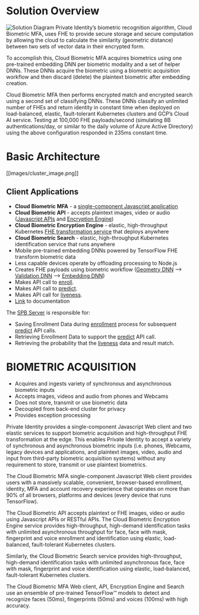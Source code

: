 # Solution Overview
![Solution Diagram](https://github.com/openinfer/PrivateIdentity/blob/master/images/mfa%20solution%20diagram%201.png)
Private Identity’s biometric recognition algorithm, Cloud Biometric MFA, uses FHE to provide secure storage and secure computation by allowing the cloud to calculate the similarity (geometric distance) between two sets of vector data in their encrypted form. 

To accomplish this, Cloud Biometric MFA acquires biometrics using one pre-trained embedding DNN per biometric modality and a set of helper DNNs. These DNNs acquire the biometric using a biometric acquisition workflow and then discard (delete) the plaintext biometric after embedding creation. 

Cloud Biometric MFA then performs encrypted match and encrypted search using a second set of classifying DNNs. These DNNs classify an unlimited number of FHEs and return identity in constant time when deployed on load-balanced, elastic, fault-tolerant Kubernetes clusters and GCP’s Cloud AI service. Testing at 100,000 FHE payloads/second (simulating 8B authentications/day, or similar to the daily volume of Azure Active Directory) using the above configuration responded in 235ms constant time. 

# Basic Architecture
[[images/cluster_image.png]]

## Client Applications
* <b>Cloud Biometric MFA</b> - a [single-component Javascript application](https://github.com/openinfer/PrivateIdentity/wiki/Client-Applications#web-applications)
* <b>Cloud Biometric API</b> - accepts plaintext images, video or audio ([Javascript APIs](https://github.com/openinfer/PrivateIdentity/wiki/JavaScript-API) and [Encryption Engine](https://github.com/openinfer/PrivateIdentity/wiki/pb-utils)) 
* <b>Cloud Biometric Encryption Engine</b> - elastic, high-throughput Kubernetes [FHE transformation service](https://github.com/openinfer/PrivateIdentity/wiki/pb-utils) that deploys anywhere
* <b>Cloud Biometric Search</b> - elastic, high-throughput Kubernetes identification service that runs anywhere 
* Mobile pre-trained embedding DNNs powered by TensorFlow FHE transform biometric data 
* Less capable devices operate by offloading processing to Node.js  
* Creates FHE payloads using biometric workflow ([Geometry DNN](https://github.com/openinfer/PrivateIdentity/wiki/Biometric-Ingestion-and-Helper-DNNs#face-and-face-wmask-geometry-detection-dnn) --> [Validation DNN](https://github.com/openinfer/PrivateIdentity/wiki/Biometric-Ingestion-and-Helper-DNNs#4-classes-good-blurry-eyeglasses-facemask-validation-dnn) --> [Embedding DNN](https://github.com/openinfer/PrivateIdentity/wiki/Biometric-Ingestion-and-Helper-DNNs#face-facemask-and-fingerprint-embedding-dnns)) 
* Makes API call to [enroll](https://github.com/openinfer/PrivateIdentity/wiki/ieee-2410-standard-for-biometric-privacy-(SBP)-server#API-Enroll-Overview).	
* Makes API call to [predict](https://github.com/openinfer/PrivateIdentity/wiki/ieee-2410-standard-for-biometric-privacy-(SBP)-server#predict-overview).  
* Makes API call for [liveness](https://github.com/openinfer/PrivateIdentity/wiki/ieee-2410-standard-for-biometric-privacy-(SBP)-server#liveness-overview).
* [Link](https://github.com/openinfer/PrivateIdentity/wiki/Client-Applications) to documentation

The [SPB Server](https://github.com/openinfer/PrivateIdentity/wiki/IEEE-2410-2020-Standard-for-Biometric-Privacy-(SBP)-Server) is responsible for:
* Saving Enrollment Data during [enrollment](https://github.com/openinfer/PrivateIdentity/wiki/ieee-2410-standard-for-biometric-privacy-(SBP)-server#API-Enroll-Overview) process for subsequent [predict](https://github.com/openinfer/PrivateIdentity/wiki/ieee-2410-standard-for-biometric-privacy-(SBP)-server#predict-overview) API calls. 
* Retrieving Enrollment Data to support the [predict](https://github.com/openinfer/PrivateIdentity/wiki/ieee-2410-standard-for-biometric-privacy-(SBP)-server#predict-overview) API call.  
* Retrieving the probability that the [liveness](https://github.com/openinfer/PrivateIdentity/wiki/ieee-2410-standard-for-biometric-privacy-(SBP)-server#liveness-overview) data and result match.

# BIOMETRIC ACQUISITION 
* Acquires and ingests variety of synchronous and asynchronous biometric inputs
* Accepts images, videos and audio from phones and Webcams
* Does not store, transmit or use biometric data
* Decoupled from back-end cluster for privacy 
* Provides exception processing 

Private Identity provides a single-component Javascript Web client and two elastic services to support biometric acquisition and high-throughput FHE transformation at the edge. This enables Private Identity to accept a variety of synchronous and asynchronous biometric inputs (i.e. phones, Webcams, legacy devices and applications, and plaintext images, video, audio and input from third-party biometric acquisition systems) without any requirement to store, transmit or use plaintext biometrics.  

The Cloud Biometric MFA single-component Javascript Web client provides users with a massively scalable, convenient, browser-based enrollment, identity, MFA and account recovery experience that operates on more than 90% of all browsers, platforms and devices (every device that runs TensorFlow). 

The Cloud Biometric API accepts plaintext or FHE images, video or audio using Javascript APIs or RESTful APIs. 
The Cloud Biometric Encryption Engine service provides high-throughput, high-demand identification tasks with unlimited asynchronous throughput for face, face with mask, fingerprint and voice enrollment and identification using elastic, load-balanced, fault-tolerant Kubernetes clusters. 

Similarly, the Cloud Biometric Search service provides high-throughput, high-demand identification tasks with unlimited asynchronous face, face with mask, fingerprint and voice identification using elastic, load-balanced, fault-tolerant Kubernetes clusters. 

The Cloud Biometric MFA Web client, API, Encryption Engine and Search use an ensemble of pre-trained TensorFlow™ models to detect and recognize faces (50ms), fingerprints (50ms) and voices (100ms) with high accuracy.


## 